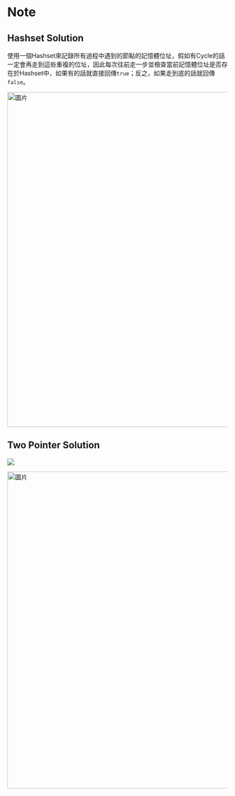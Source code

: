 # Note

## Hashset Solution

使用一個Hashset來記錄所有過程中遇到的節點的記憶體位址，假如有Cycle的話一定會再走到這些重複的位址，因此每次往前走一步並檢查當前記憶體位址是否存在於Hashset中，如果有的話就直接回傳`true`；反之，如果走到底的話就回傳`false`。

<img width="766" alt="圖片" src="https://user-images.githubusercontent.com/55487740/158103604-c1a74c4d-70e0-4b14-a7f4-566bbe95239d.png">

## Two Pointer Solution

![](https://i.imgur.com/LuCOetF.png)

<img width="725" alt="圖片" src="https://user-images.githubusercontent.com/55487740/158103457-96cc414c-0802-4013-ba87-9d6a90955bab.png">
